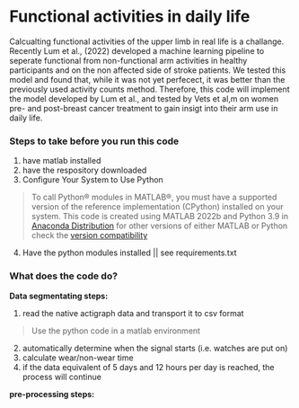 
# Functional activities in daily life

Calcualting functional activities of the upper limb in real life is a challange. Recently Lum et al., (2022) developed a machine learning pipeline to seperate functional from non-functional arm activities in healthy participants and on the non affected side of stroke patients. We tested this model and found that, while it was not yet perfecect, it was better than the previously used activity counts method. 
Therefore, this code will implement the model developed by Lum et al., and tested by Vets et al,m on women pre- and post-breast cancer treatment to gain insigt into their arm use in daily life.

### Steps to take before you run this code

1. have matlab installed
2. have the respository downloaded
3. Configure Your System to Use Python

> To call Python® modules in MATLAB®, you must have a supported version of the reference implementation (CPython) installed on your system. 
> This code is created using MATLAB 2022b and Python 3.9 in [Anaconda Distribution](https://www.anaconda.com/products/distribution)
> for other versions of either MATLAB or Python check the [version compatibility](https://nl.mathworks.com/support/requirements/python-compatibility.html)

4. Have the python modules installed || see requirements.txt

### What does the code do? 

**Data segmentating steps:**
1. read the native actigraph data and transport it to csv format
> Use the python code in a matlab environment
2. automatically determine when the signal starts (i.e. watches are put on)
3. calculate wear/non-wear time
4. if the data equivalent of 5 days and 12 hours per day is reached, the process will continue

**pre-processing steps:**




